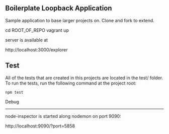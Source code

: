 Boilerplate Loopback Application
--------------------------------

Sample application to base larger projects on. Clone and fork to extend.

cd ROOT_OF_REPO
vagrant up

server is available at

http://localhost:3000/explorer

Test
-------

All of the tests that are created in this projects are located in the test/ folder. To run the tests, run the following command at the project root:

    npm test


Debug
_______

node-inspector is started along nodemon on port 9090:

http://localhost:9090/?port=5858